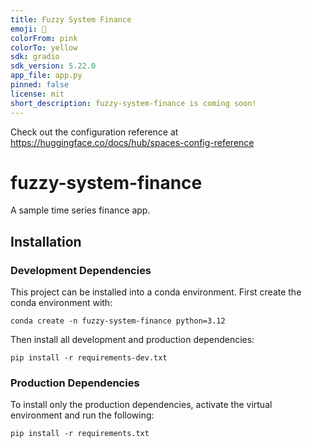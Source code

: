 ```yaml
---
title: Fuzzy System Finance
emoji: 🏢
colorFrom: pink
colorTo: yellow
sdk: gradio
sdk_version: 5.22.0
app_file: app.py
pinned: false
license: mit
short_description: fuzzy-system-finance is coming soon!
---
```


Check out the configuration reference at https://huggingface.co/docs/hub/spaces-config-reference

# fuzzy-system-finance
A sample time series finance app.

## Installation

### Development Dependencies

This project can be installed into a conda environment. First create the conda environment with:

```
conda create -n fuzzy-system-finance python=3.12
```

Then install all development and production dependencies:

```
pip install -r requirements-dev.txt
```

### Production Dependencies

To install only the production dependencies, activate the virtual environment and run the following:

```
pip install -r requirements.txt
```
